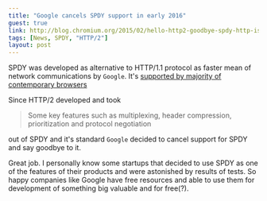 ```yaml
---
title: "Google cancels SPDY support in early 2016"
guest: true
link: http://blog.chromium.org/2015/02/hello-http2-goodbye-spdy-http-is_9.html
tags: [News, SPDY, "HTTP/2"]
layout: post
---
```

SPDY was developed as alternative to HTTP/1.1 protocol as faster mean of network communications by `Google`. It's [supported by majority of contemporary browsers](http://caniuse.com/#feat=spdy) 

Since HTTP/2 developed and took
> Some key features such as multiplexing, header compression, prioritization and protocol negotiation 

out of SPDY and it's standard `Google` decided to cancel support for SPDY and say goodbye to it.

Great job. I personally know some startups that decided to use SPDY as one of the features of their products and were astonished by results of tests.
So happy companies like Google have free resources and able to use them for development of something big valuable and for free(?).

